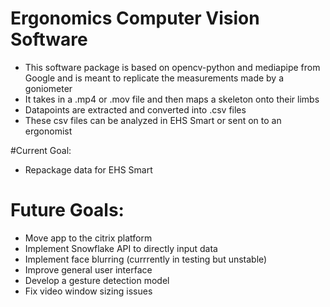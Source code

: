 # Ergonomics Computer Vision Software 

- This software package is based on opencv-python and mediapipe from Google and is meant to replicate the measurements made by a goniometer
- It takes in a .mp4 or .mov file and then maps a skeleton onto their limbs
- Datapoints are extracted and converted into .csv files
- These csv files can be analyzed in EHS Smart or sent on to an ergonomist

#Current Goal:
- Repackage data for EHS Smart

# Future Goals:
- Move app to the citrix platform
- Implement Snowflake API to directly input data
- Implement face blurring (currrently in testing but unstable)
- Improve general user interface
- Develop a gesture detection model
- Fix video window sizing issues
